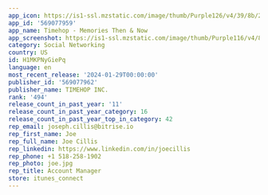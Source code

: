 ```yaml
---
app_icon: https://is1-ssl.mzstatic.com/image/thumb/Purple126/v4/39/8b/2b/398b2b5d-7d77-d707-2db3-8432d15e5a81/AppIcon-0-1x_U007emarketing-0-7-0-85-220-0.png/1024x1024bb.png
app_id: '569077959'
app_name: Timehop - Memories Then & Now
app_screenshot: https://is1-ssl.mzstatic.com/image/thumb/Purple116/v4/88/84/da/8884dafc-b2f7-6070-3ad4-8028151acd90/31f627c4-8f2c-4596-a2e2-4f770073d1d6_1.png/1242x2688bb.png
category: Social Networking
country: US
id: H1MKPNyGiePq
language: en
most_recent_release: '2024-01-29T00:00:00'
publisher_id: '569077962'
publisher_name: TIMEHOP INC.
rank: '494'
release_count_in_past_year: '11'
release_count_in_past_year_category: 16
release_count_in_past_year_top_in_category: 42
rep_email: joseph.cillis@bitrise.io
rep_first_name: Joe
rep_full_name: Joe Cillis
rep_linkedin: https://www.linkedin.com/in/joecillis
rep_phone: +1 518-258-1902
rep_photo: joe.jpg
rep_title: Account Manager
store: itunes_connect
---
```

